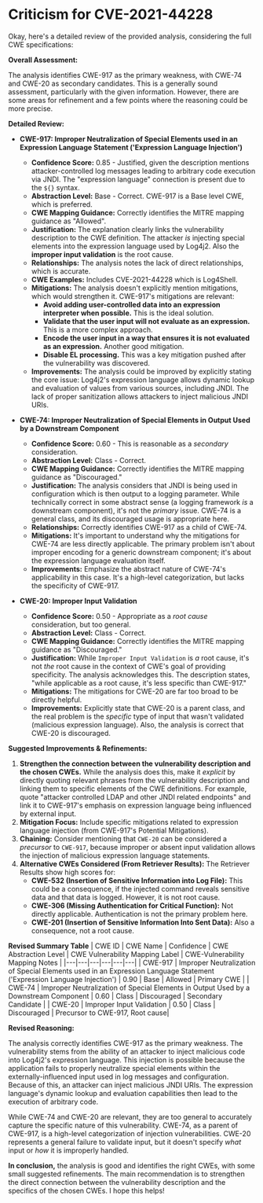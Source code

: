 # Criticism for CVE-2021-44228

Okay, here's a detailed review of the provided analysis, considering the full CWE specifications:

**Overall Assessment:**

The analysis identifies CWE-917 as the primary weakness, with CWE-74 and CWE-20 as secondary candidates.  This is a generally sound assessment, particularly with the given information. However, there are some areas for refinement and a few points where the reasoning could be more precise.

**Detailed Review:**

*   **CWE-917: Improper Neutralization of Special Elements used in an Expression Language Statement ('Expression Language Injection')**

    *   **Confidence Score:** 0.85 - Justified, given the description mentions attacker-controlled log messages leading to arbitrary code execution via JNDI.  The "expression language" connection is present due to the `${}` syntax.
    *   **Abstraction Level:** Base - Correct. CWE-917 is a Base level CWE, which is preferred.
    *   **CWE Mapping Guidance:** Correctly identifies the MITRE mapping guidance as "Allowed".
    *   **Justification:** The explanation clearly links the vulnerability description to the CWE definition. The attacker *is* injecting special elements into the expression language used by Log4j2. Also the **improper input validation** is the root cause.
    *   **Relationships:** The analysis notes the lack of direct relationships, which is accurate.
    *   **CWE Examples:** Includes CVE-2021-44228 which is Log4Shell.
    *   **Mitigations:** The analysis doesn't explicitly mention mitigations, which would strengthen it.  CWE-917's mitigations are relevant:
        *   **Avoid adding user-controlled data into an expression interpreter when possible.** This is the ideal solution.
        *   **Validate that the user input will not evaluate as an expression.**  This is a more complex approach.
        *   **Encode the user input in a way that ensures it is not evaluated as an expression.** Another good mitigation.
        *   **Disable EL processing.** This was a key mitigation pushed after the vulnerability was discovered.
    *   **Improvements:** The analysis could be improved by explicitly stating the core issue: Log4j2's expression language allows dynamic lookup and evaluation of values from various sources, including JNDI.  The lack of proper sanitization allows attackers to inject malicious JNDI URIs.

*   **CWE-74: Improper Neutralization of Special Elements in Output Used by a Downstream Component**

    *   **Confidence Score:** 0.60 - This is reasonable as a *secondary* consideration.
    *   **Abstraction Level:** Class - Correct.
    *   **CWE Mapping Guidance:** Correctly identifies the MITRE mapping guidance as "Discouraged."
    *   **Justification:**  The analysis considers that JNDI is being used in configuration which is then output to a logging parameter. While technically correct in some abstract sense (a logging framework *is* a downstream component), it's not the *primary* issue. CWE-74 is a general class, and its discouraged usage is appropriate here.
    *   **Relationships:** Correctly identifies CWE-917 as a child of CWE-74.
    *   **Mitigations:** It's important to understand why the mitigations for CWE-74 are less directly applicable. The primary problem isn't about improper encoding for a generic downstream component; it's about the expression language evaluation itself.
    *   **Improvements:** Emphasize the abstract nature of CWE-74's applicability in this case. It's a high-level categorization, but lacks the specificity of CWE-917.

*   **CWE-20: Improper Input Validation**

    *   **Confidence Score:** 0.50 -  Appropriate as a *root cause* consideration, but too general.
    *   **Abstraction Level:** Class - Correct.
    *   **CWE Mapping Guidance:** Correctly identifies the MITRE mapping guidance as "Discouraged."
    *   **Justification:** While `Improper Input Validation` is *a* root cause, it's not *the* root cause in the context of CWE's goal of providing specificity. The analysis acknowledges this. The description states, "while applicable as a root cause, it's less specific than CWE-917."
    *   **Mitigations:** The mitigations for CWE-20 are far too broad to be directly helpful.
    *   **Improvements:** Explicitly state that CWE-20 is a parent class, and the real problem is the *specific* type of input that wasn't validated (malicious expression language). Also, the analysis is correct that CWE-20 is discouraged.

**Suggested Improvements & Refinements:**

1.  **Strengthen the connection between the vulnerability description and the chosen CWEs.** While the analysis does this, make it *explicit* by directly quoting relevant phrases from the vulnerability description and linking them to specific elements of the CWE definitions.  For example, quote "attacker controlled LDAP and other JNDI related endpoints" and link it to CWE-917's emphasis on expression language being influenced by external input.
2.  **Mitigation Focus:** Include specific mitigations related to expression language injection (from CWE-917's Potential Mitigations).
3.  **Chaining:** Consider mentioning that `CWE-20` can be considered a *precursor* to `CWE-917`, because improper or absent input validation allows the injection of malicious expression language statements.
4.  **Alternative CWEs Considered (From Retriever Results):** The Retriever Results show high scores for:
    *   **CWE-532 (Insertion of Sensitive Information into Log File):** This could be a consequence, if the injected command reveals sensitive data and that data is logged. However, it is not root cause.
    *   **CWE-306 (Missing Authentication for Critical Function):** Not directly applicable. Authentication is not the primary problem here.
    *   **CWE-201 (Insertion of Sensitive Information Into Sent Data):** Also a consequence, not a root cause.

**Revised Summary Table**
| CWE ID | CWE Name | Confidence | CWE Abstraction Level | CWE Vulnerability Mapping Label | CWE-Vulnerability Mapping Notes |
|---|---|---|---|---|---|
| CWE-917 | Improper Neutralization of Special Elements used in an Expression Language Statement ('Expression Language Injection') | 0.90 | Base | Allowed | Primary CWE |
| CWE-74 | Improper Neutralization of Special Elements in Output Used by a Downstream Component | 0.60 | Class | Discouraged | Secondary Candidate |
| CWE-20 | Improper Input Validation | 0.50 | Class | Discouraged | Precursor to CWE-917, Root cause|

**Revised Reasoning:**

The analysis correctly identifies CWE-917 as the primary weakness. The vulnerability stems from the ability of an attacker to inject malicious code into Log4j2's expression language. This injection is possible because the application fails to properly neutralize special elements within the externally-influenced input used in log messages and configuration. Because of this, an attacker can inject malicious JNDI URIs. The expression language's dynamic lookup and evaluation capabilities then lead to the execution of arbitrary code.

While CWE-74 and CWE-20 are relevant, they are too general to accurately capture the specific nature of this vulnerability. CWE-74, as a parent of CWE-917, is a high-level categorization of injection vulnerabilities. CWE-20 represents a general failure to validate input, but it doesn't specify *what* input or *how* it is improperly handled.

**In conclusion,** the analysis is good and identifies the right CWEs, with some small suggested refinements. The main recommendation is to strengthen the direct connection between the vulnerability description and the specifics of the chosen CWEs. I hope this helps!